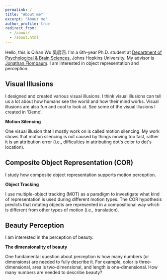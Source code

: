 ```yaml
---
permalink: /
title: "About me"
excerpt: "About me"
author_profile: true
redirect_from: 
  - /about/
  - /about.html
---
```


Hello, this is Qihan Wu 吴启涵. I'm a 6th-year Ph.D. student at [Department of Psychological & Brain Sciences](https://pbs.jhu.edu), Johns Hopkins University. My advisor is [Jonathan Flombaum](https://pbs.jhu.edu/directory/jonathan-flombaum/). I am interested in object representation and perception.

Visual Illusions
------
I designed and created various visual illusions. I think visual illusions can tell us a lot about how humans see the world and how their mind works. Visual illusions are also fun and cool to look at. See some of the visual illusions I created in 'Demo'.

**Motion Silencing**

One visual illusion that I mostly work on is called motion silencing. My work shows that motion silencing is not caused by things moving too fast, rather it is an attribution error (i.e., difficulties in attributing dot's color to dot's location).

Composite Object Representation (COR)
------
I study how composite object representation supports motion perception. 

**Object Tracking**

I use multiple-object tracking (MOT) as a paradigm to investigate what kind of representation is used during different motion types. The COR hypothesis predicts that rotating objects are represented in a compositional way which is different from other types of motion (i.e., translation). 

Beauty Perception
------
I am interested in the perception of beauty. 

**The dimensionality of beauty**

One fundamental question about perception is how many numbers (or dimensions) are needed to fully describe it. For example, color is three-dimensional, area is two-dimensional, and length is one-dimensional. How many numbers are needed to describe beauty?
